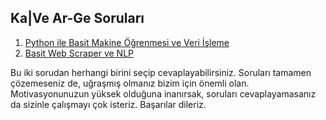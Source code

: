 ## Ka|Ve Ar-Ge Soruları 

 1. [Python ile Basit Makine Öğrenmesi ve Veri İşleme](https://nbviewer.jupyter.org/github/uzay00/KaVe-Egitim/blob/master/ARGE/Sorular/1-İseAlımRobotu/SORULAR%20Işe%20Alım%20Robotu.ipynb)
 2. [Basit Web Scraper ve NLP](https://nbviewer.jupyter.org/github/uzay00/KaVe-Egitim/blob/master/ARGE/Sorular/2-NLP/Web%20Scraper%20%26%20NLP.ipynb) 
 
 Bu iki sorudan herhangi birini seçip cevaplayabilirsiniz. Soruları tamamen çözemeseniz de, uğraşmış olmanız bizim için önemli olan. Motivasyonunuzun yüksek olduğuna inanırsak, soruları cevaplayamasanız da sizinle çalışmayı çok isteriz. Başarılar dileriz.
